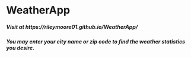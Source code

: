 # WeatherApp
<h5>Visit at https://rileymoore01.github.io/WeatherApp/</h5>

<h5>You may enter your city name or zip code to find the weather statistics you desire.</h5>

